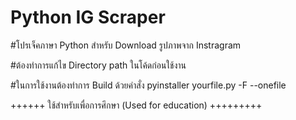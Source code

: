# Python IG Scraper
 
#โปรเจ็คภาษา Python สำหรับ Download รูปภาพจาก Instragram 

#ต้องทำการแก้ไข Directory path ในโค้ดก่อนใช้งาน

#ในการใช้งานต้องทำการ Build ด้วยคำสั่ง pyinstaller yourfile.py -F --onefile

++++++ ใช้สำหรับเพื่อการศึกษา (Used for education) +++++++++